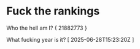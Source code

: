 # Fuck the rankings

Who the hell am I?
{ 21882773 }

What fucking year is it?
[ 2025-06-28T15:23:20Z ]
